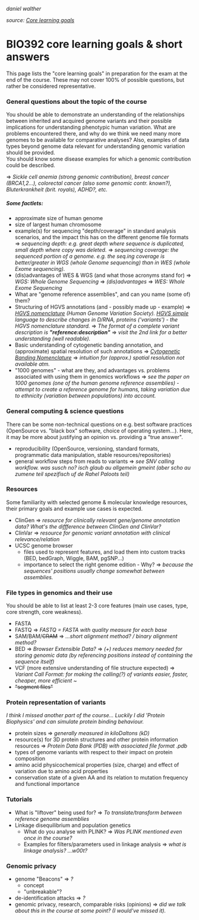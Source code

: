 _daniel walther_

_source: [Core learning goals](https://github.com/compbiozurich/UZH-BIO392/blob/master/pages/_doc/learning-goals.md )_

# BIO392 core learning goals & short answers

This page lists the "core learning goals" in preparation for the exam at the end of the course. These may not cover 100% of possible questions, but rather be considered representative.

### General questions about the topic of the course

You should be able to demonstrate an understanding of the relationships between inherited and acquired genome variants and their possible implications for understanding phenotypic human variation. What are problems encountered there, and why do we think we need many more genomes to be available for comparative analyses? Also, examples of data types beyond genome data relevant for understanding genomic variation should be provided.  
You should know some disease examples for which a genomic contribution could be described.

=> _Sickle cell anemia (strong genomic contribution), breast cancer (BRCA1,2...), colorectal cancer (also some genomic contr. known?), Bluterkrankheit (brit. royals), ADHD?, etc._

##### Some factlets:

- approximate size of human genome 
- size of largest human chromosome
- example(s) for sequencing "depth/coverage" in standard analysis scenarios, and the impact this has on the different genome file formats
  => _sequencing depth: e.g. great depth where sequence is duplicated, small depth where copy was deleted._
  => _sequencing coverage: the sequenced portion of a genome. e.g. the seq.ing coverage is better/greater in WGS (whole Genome sequencing) than in WES (whole Exome sequencing)._
- (dis)advantages of WES & WGS (and what those acronyms stand for)
  => _WGS: Whole Genome Sequencing_
    => _(dis)advantages_
  => _WES: Whole Exome Sequencing_
- What are "genome reference assemblies", and can you name (some of) them?
- Structuring of HGVS annotations (and - possibly made up - example)
  => _[HGVS nomenclature](https://varnomen.hgvs.org/) (Human Genome Variation Society). [HGVS simple](https://varnomen.hgvs.org/bg-material/simple/) language to describe changes in D/RNA, proteins ('variants') - the HGVS nomenclature standard._
  => _The format of a complete variant description is __"reference:description"___
  => _visit the 2nd link for a better understanding (well readable)._
- Basic understanding of cytogenetic banding annotation, and (approximate) spatial resolution of such annotations
  => _[Cytogenetic Banding Nomenclature](https://www.ncbi.nlm.nih.gov/Class/MLACourse/Modules/Genomes/map_cytogenetic_bands.html )_
  => _intuition for (approx.) spatial resolution not available atm._
- "1000 genomes" - what are they, and advantages vs. problems associated with using them in genomics workflows
  => _see the paper on 1000 genomes (one of the human genome reference assemblies) - attempt to create a reference genome for humans, taking variation due to ethnicity (variation between populations) into account._

### General computing & science questions

There can be some non-technical questions on e.g. best software practices (OpenSource vs. "black box" software, choice of operating system...). Here, it may be more about justifying an opinion vs. providing a "true answer".

- reproducibility (OpenSource, versioning, standard formats, programmatic data manipulation, stable resources/repositories)
- general workflow steps from reads to variants
  => _see SNV calling workflow. was susch no? isch glaub au allgemein gmeint (aber scho au zumene teil spezifisch uf de Rahel Paloots teil)_

### Resources

Some familiarity with selected genome & molecular knowledge resources, their primary goals and example use cases is expected.

- ClinGen
  => _resource for clinically relevant gene/genome annotation data? What's the diffference between ClinGen and ClinVar?_
- ClinVar
  => _resource for genomic variant annotation with clinical relevance/relation_
- UCSC genome browser
	- files used to represent features, and load them into custom tracks  (BED, bedGraph, Wiggle, BAM, pgSNP...)
	- importance to select the right genome edition - Why?
	  => _because the sequences' positions usually change somewhat between assemblies._

### File types in genomics and their use

You should be able to list at least 2-3 core features (main use cases, type, core strength, core weakness).

- FASTA
- FASTQ
  => _FASTQ = FASTA with quality measure for each base_
- SAM/BAM/~~CRAM~~
  => _...short alignment method? / binary alignment method?_
- BED
  => _Browser Extensible Data?_
  => _(+) reduces memory needed for storing genomic data (by referencing positions instead of containing the sequence itself)_
- VCF (more extensive understanding of file structure expected)
  => _Variant Call Format: for making the calling(?) of variants easier, faster, cheaper, more efficient \~_
- ~~"segment files"~~

### Protein representation of variants

_I think I missed another part of the course... Luckily I did 'Protein Biophysics' and can simulate protein binding behaviour._

- protein sizes
  => _generally measured in kiloDaltons (kD)_
- resource(s) for 3D protein structures and other protein information resources
  => _Protein Data Bank (PDB) with associated file format .pdb_
- types of genome variants with respect to their impact on protein composition
- amino acid physicochemical properties (size, charge) and effect of variation due to amino acid properties
- conservation state of a given AA and its relation to mutation frequency and functional importance

### Tutorials

- What is "liftover" being used for?
  => _To translate/transform between reference genome assemblies_
- Linkage disequilibrium and population genetics
	- What do you analyse with PLINK?
	  => _Was PLINK mentioned even once in the course?_
	- Examples for filters/parameters used in linkage analysis
	  => _what is linkage analysis? ...w00t?_

### Genomic privacy

- genome "Beacons"
  => _?_
  - concept
  - "unbreakable"?
- de-identification attacks
  => _?_
- genomic privacy, research, comparable risks (opinions)
  => _did we talk about this in the course at some point? (I would've missed it)._
